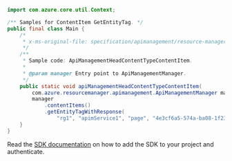 ```java
import com.azure.core.util.Context;

/** Samples for ContentItem GetEntityTag. */
public final class Main {
    /*
     * x-ms-original-file: specification/apimanagement/resource-manager/Microsoft.ApiManagement/stable/2021-08-01/examples/ApiManagementHeadContentTypeContentItem.json
     */
    /**
     * Sample code: ApiManagementHeadContentTypeContentItem.
     *
     * @param manager Entry point to ApiManagementManager.
     */
    public static void apiManagementHeadContentTypeContentItem(
        com.azure.resourcemanager.apimanagement.ApiManagementManager manager) {
        manager
            .contentItems()
            .getEntityTagWithResponse(
                "rg1", "apimService1", "page", "4e3cf6a5-574a-ba08-1f23-2e7a38faa6d8", Context.NONE);
    }
}
```

Read the [SDK documentation](https://github.com/Azure/azure-sdk-for-java/blob/azure-resourcemanager-apimanagement_1.0.0-beta.3/sdk/apimanagement/azure-resourcemanager-apimanagement/README.md) on how to add the SDK to your project and authenticate.

